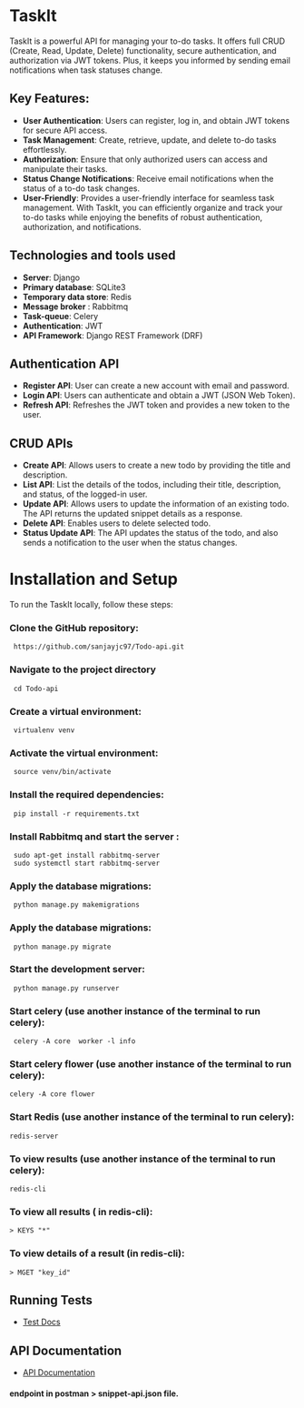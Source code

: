 # TaskIt

TaskIt is a powerful API for managing your to-do tasks. It offers full CRUD (Create, Read, Update, Delete) functionality, secure authentication, and authorization via JWT tokens. Plus, it keeps you informed by sending email notifications when task statuses change.

## Key Features:

- **User Authentication**: Users can register, log in, and obtain JWT tokens for secure API access.
- **Task Management**: Create, retrieve, update, and delete to-do tasks effortlessly.
- **Authorization**: Ensure that only authorized users can access and manipulate their tasks.
- **Status Change Notifications**: Receive email notifications when the status of a to-do task changes.
- **User-Friendly**: Provides a user-friendly interface for seamless task management.
  With TaskIt, you can efficiently organize and track your to-do tasks while enjoying the benefits of robust authentication, authorization, and notifications.

## Technologies and tools used

- **Server**: Django
- **Primary database**: SQLite3
- **Temporary data store**: Redis
- **Message broker** : Rabbitmq
- **Task-queue**: Celery
- **Authentication**: JWT
- **API Framework**: Django REST Framework (DRF)

## Authentication API

- **Register API**: User can create a new account with email and password.
- **Login API**: Users can authenticate and obtain a JWT (JSON Web Token).
- **Refresh API**: Refreshes the JWT token and provides a new token to the user.

## CRUD APIs

- **Create API**: Allows users to create a new todo by providing the title and description.
- **List API**: List the details of the todos, including their title, description, and status, of the logged-in user.
- **Update API**: Allows users to update the information of an existing todo. The API returns the updated snippet details as a response.
- **Delete API**: Enables users to delete selected todo.
- **Status Update API**: The API updates the status of the todo, and also sends a notification to the user when the status changes.

# Installation and Setup

To run the TaskIt locally, follow these steps:

### Clone the GitHub repository:

     https://github.com/sanjayjc97/Todo-api.git

### Navigate to the project directory

     cd Todo-api

### Create a virtual environment:

     virtualenv venv

### Activate the virtual environment:

     source venv/bin/activate

### Install the required dependencies:

     pip install -r requirements.txt

### Install Rabbitmq and start the server :

     sudo apt-get install rabbitmq-server
     sudo systemctl start rabbitmq-server

### Apply the database migrations:

     python manage.py makemigrations

### Apply the database migrations:

     python manage.py migrate

### Start the development server:

     python manage.py runserver

### Start celery (use another instance of the terminal to run celery):

     celery -A core  worker -l info

### Start celery flower (use another instance of the terminal to run celery):

    celery -A core flower

### Start Redis (use another instance of the terminal to run celery):

    redis-server

### To view results (use another instance of the terminal to run celery):

    redis-cli

### To view all results ( in redis-cli):

    > KEYS "*"

### To view details of a result (in redis-cli):

    > MGET "key_id"

## Running Tests

- [Test Docs](https://github.com/sanjayjc97/Todo-api/blob/master/TaskIt.md)

## API Documentation

- [API Documentation](https://github.com/sanjayjc97/Todo-api/blob/master/Api%20documentation.md)

#### endpoint in postman > snippet-api.json file.
